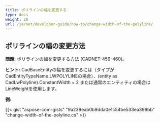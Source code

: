 ```yaml
---
title: ポリラインの幅を変更する 
type: docs
weight: 20
url: /ja/net/developer-guide/how-to/change-width-of-the-polyline/
---
```


## **ポリラインの幅の変更方法**

**問題:** ポリラインの幅を変更する方法 (CADNET-459-460)。

**ヒント:** CadBaseEntityの幅を変更するには（タイプがCadEntityTypeName.LWPOLYLINEの場合）、(entity as CadLwPolyline).ConstantWidth = 2 または通常のエンティティの場合はLineWeightを使用します。

**例:**

{{< gist "aspose-com-gists" "9a239eab0b9dda0e1c54be533ea399bb" "change-width-of-the-polyline.cs" >}}

